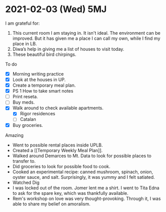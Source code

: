 # 2021-02-03 (Wed) 5MJ

I am grateful for:

1. This current room I am staying in. It isn't ideal. The environment can be improved. But it has given me a place I can call my own, while I find my place in LB.
2. Diwa’s help in giving me a list of houses to visit today.
3. These beautiful bird chirpings.

To do

- [x] Morning writing practice
- [x] Look at the houses in UP.
- [x] Create a temporary meal plan.
- [x] PS 1 How to take smart notes
- [ ] Print reseta.
- [ ] Buy meds.
- [x] Walk around to check available apartments.
   - [x] Rigor residences
   - [ ] Catalan
- [x] Buy groceries.

Amazing

- Went to possible rental places inside UPLB.
- Created a [[Temporary Weekly Meal Plan]].
- Walked around Demarces to Mt. Data to look for possible places to transfer to.
- Did groceries to look for possible food to cook.
- Cooked an experimental recipe: canned mushroom, spinach, onion, oyster sauce, and salt. Surprisingly, it was yummy and I felt satiated.
- Watched Dig
- I was locked out of the room. Jomer lent me a shirt. I went to Tita Edna to ask for the spare key, which was thankfully available.
- Rem's workshop on love was very thought-provoking. Through it, I was able to share my belief on amoralism.

